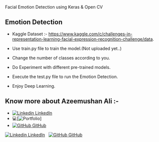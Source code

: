 Facial Emotion Detection using Keras & Open CV

## Emotion Detection

- Kaggle Dataset :- https://www.kaggle.com/c/challenges-in-representation-learning-facial-expression-recognition-challenge/data.

- Use train.py file to train the model.(Not uploaded yet..)

- Change the number of classes according to you.

- Do Experiment with different pre-trained models.

- Execute the test.py file to run the Emotion Detection.

- Enjoy Deep Learning.

## Know more about Azeemushan Ali :-

- [![Linkedin](https://i.stack.imgur.com/gVE0j.png) LinkedIn](https://www.linkedin.com/in/azeemushan-ali)
- 💻[![Portfolio](https://github.com/azeemushanali)]
- [![GitHub](https://i.stack.imgur.com/tskMh.png) GitHub](https://github.com/azeemushanali)

[![Linkedin](https://i.stack.imgur.com/gVE0j.png) LinkedIn](https://www.linkedin.com/in/azeemushan-ali)
&nbsp;
[![GitHub](https://i.stack.imgur.com/tskMh.png) GitHub](https://github.com/azeemushanali)
